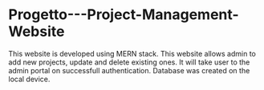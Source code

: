 # Progetto---Project-Management-Website
This website is developed using MERN stack. This website allows admin to add new projects, update and delete existing ones. It will take user to the admin portal on successfull authentication. Database was created on the local device.

